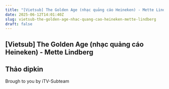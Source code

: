 ```yaml
---
title: "[Vietsub] The Golden Age (nhạc quảng cáo Heineken) - Mette Lindberg"
date: 2025-06-12T14:01:40Z
slug: vietsub-the-golden-age-nhac-quang-cao-heineken-mette-lindberg
draft: false
---
```


## [Vietsub] The Golden Age (nhạc quảng cáo Heineken) - Mette Lindberg

## Thảo dipkin

Brough to you by iTV-Subteam